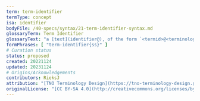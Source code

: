 ```yaml
---
term: term-identifier
termType: concept
isa: identifier
bodyFile: /40-specs/syntax/21-term-identifier-syntax.md
glossaryTerm: Term Identifier
glossaryText: "a [text](identifier@), of the form `<termid>@<terminology-identifier>`, that is used for [identifying](@) a [semantic unit](@) within a designated [terminology](@). If `@<terminology-identifier>` is omitted, the current (or default) [terminology](@) is assumed."
formPhrases: [ "term-identifier{ss}" ]
# Curation status
status: proposed
created: 20221124
updated: 20231124
# Origins/Acknowledgements
contributors: RieksJ
attribution: "[TNO Terminology Design](https://tno-terminology-design.github.io/tev2-specifications/docs)"
originalLicense: "[CC BY-SA 4.0](http://creativecommons.org/licenses/by-sa/4.0/?ref=chooser-v1)"
---
```

